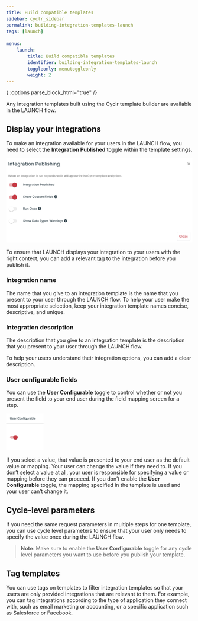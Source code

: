 ```yaml
---
title: Build compatible templates
sidebar: cyclr_sidebar
permalink: building-integration-templates-launch
tags: [launch]

menus:
    launch:
        title: Build compatible templates
        identifier: building-integration-templates-launch
        toggleonly: menutoggleonly
        weight: 2
---
```

{::options parse_block_html="true" /}
<section class="card">
Any integration templates built using the Cyclr template builder are available in the LAUNCH flow.

</section>
<section class="card">

## Display your integrations

To make an integration available for your users in the LAUNCH flow, you need to select the **Integration Published** toggle within the template settings.
  
![Integration Published](./images/integration_published.png)
  
To ensure that LAUNCH displays your integration to your users with the right context, you can add a relevant [tag](#tag-templates) to the integration before you publish it.

### Integration name

The name that you give to an integration template is the name that you present to your user through the LAUNCH flow. To help your user make the most appropriate selection, keep your integration template names concise, descriptive, and unique.

</section>
<section class="card">


### Integration description

The description that you give to an integration template is the description that you present to your user through the LAUNCH flow.

To help your users understand their integration options, you can add a clear description.

### User configurable fields

You can use the **User Configurable** toggle to control whether or not you present the field to your end user during the field mapping screen for a step.

<img src="./images/step_setup.png" alt="{LAUNCH User Configurable toggle" width="20%">

If you select a value, that value is presented to your end user as the default value or mapping. Your user can change the value if they need to. If you don’t select a value at all, your user is responsible for specifying a value or mapping before they can proceed. If you don’t enable the **User Configurable** toggle, the mapping specified in the template is used and your user can’t change it.



</section>
<section class="card">

## Cycle-level parameters

If you need the same request parameters in multiple steps for one template, you can use cycle level parameters to ensure that your user only needs to specify the value once during the LAUNCH flow.

> **Note**: Make sure to enable the **User Configurable** toggle for any cycle level parameters you want to use before you publish your template.

</section>
<section class="card">

## Tag templates

You can use tags on templates to filter integration templates so that your users are only provided integrations that are relevant to them. For example, you can tag integrations according to the type of application they connect with, such as email marketing or accounting, or a specific application such as Salesforce or Facebook.

</section>
